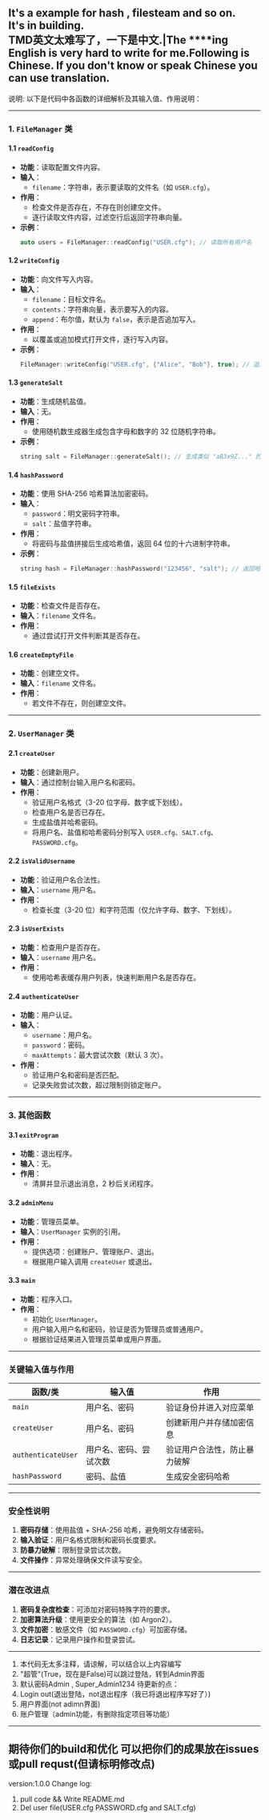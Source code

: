 It's a example for hash , filesteam and so on.  
It's in building.  
TMD英文太难写了，一下是中文.|The ****ing English is very hard to write for me.Following is Chinese.  If you don't know or speak Chinese you can use translation.  
---
说明:
以下是代码中各函数的详细解析及其输入值、作用说明：

---

### **1. `FileManager` 类**
#### **1.1 `readConfig`**
- **功能**：读取配置文件内容。
- **输入**：
  - `filename`：字符串，表示要读取的文件名（如 `USER.cfg`）。
- **作用**：
  - 检查文件是否存在，不存在则创建空文件。
  - 逐行读取文件内容，过滤空行后返回字符串向量。
- **示例**：
  ```cpp
  auto users = FileManager::readConfig("USER.cfg"); // 读取所有用户名
  ```

#### **1.2 `writeConfig`**
- **功能**：向文件写入内容。
- **输入**：
  - `filename`：目标文件名。
  - `contents`：字符串向量，表示要写入的内容。
  - `append`：布尔值，默认为 `false`，表示是否追加写入。
- **作用**：
  - 以覆盖或追加模式打开文件，逐行写入内容。
- **示例**：
  ```cpp
  FileManager::writeConfig("USER.cfg", {"Alice", "Bob"}, true); // 追加两个用户名
  ```

#### **1.3 `generateSalt`**
- **功能**：生成随机盐值。
- **输入**：无。
- **作用**：
  - 使用随机数生成器生成包含字母和数字的 32 位随机字符串。
- **示例**：
  ```cpp
  string salt = FileManager::generateSalt(); // 生成类似 "aB3x9Z..." 的盐值
  ```

#### **1.4 `hashPassword`**
- **功能**：使用 SHA-256 哈希算法加密密码。
- **输入**：
  - `password`：明文密码字符串。
  - `salt`：盐值字符串。
- **作用**：
  - 将密码与盐值拼接后生成哈希值，返回 64 位的十六进制字符串。
- **示例**：
  ```cpp
  string hash = FileManager::hashPassword("123456", "salt"); // 返回哈希值如 "a1b2c3..."
  ```

#### **1.5 `fileExists`**
- **功能**：检查文件是否存在。
- **输入**：`filename` 文件名。
- **作用**：
  - 通过尝试打开文件判断其是否存在。

#### **1.6 `createEmptyFile`**
- **功能**：创建空文件。
- **输入**：`filename` 文件名。
- **作用**：
  - 若文件不存在，则创建空文件。

---

### **2. `UserManager` 类**
#### **2.1 `createUser`**
- **功能**：创建新用户。
- **输入**：通过控制台输入用户名和密码。
- **作用**：
  - 验证用户名格式（3-20 位字母、数字或下划线）。
  - 检查用户名是否已存在。
  - 生成盐值并哈希密码。
  - 将用户名、盐值和哈希密码分别写入 `USER.cfg`、`SALT.cfg`、`PASSWORD.cfg`。

#### **2.2 `isValidUsername`**
- **功能**：验证用户名合法性。
- **输入**：`username` 用户名。
- **作用**：
  - 检查长度（3-20 位）和字符范围（仅允许字母、数字、下划线）。

#### **2.3 `isUserExists`**
- **功能**：检查用户是否存在。
- **输入**：`username` 用户名。
- **作用**：
  - 使用哈希表缓存用户列表，快速判断用户名是否存在。

#### **2.4 `authenticateUser`**
- **功能**：用户认证。
- **输入**：
  - `username`：用户名。
  - `password`：密码。
  - `maxAttempts`：最大尝试次数（默认 3 次）。
- **作用**：
  - 验证用户名和密码是否匹配。
  - 记录失败尝试次数，超过限制则锁定账户。

---

### **3. 其他函数**
#### **3.1 `exitProgram`**
- **功能**：退出程序。
- **输入**：无。
- **作用**：
  - 清屏并显示退出消息，2 秒后关闭程序。

#### **3.2 `adminMenu`**
- **功能**：管理员菜单。
- **输入**：`UserManager` 实例的引用。
- **作用**：
  - 提供选项：创建账户、管理账户、退出。
  - 根据用户输入调用 `createUser` 或退出。

#### **3.3 `main`**
- **功能**：程序入口。
- **作用**：
  - 初始化 `UserManager`。
  - 用户输入用户名和密码，验证是否为管理员或普通用户。
  - 根据验证结果进入管理员菜单或用户界面。

---

### **关键输入值与作用**
| **函数/类**       | **输入值**              | **作用**                                |
|--------------------|-------------------------|----------------------------------------|
| `main`             | 用户名、密码            | 验证身份并进入对应菜单                  |
| `createUser`       | 用户名、密码            | 创建新用户并存储加密信息                |
| `authenticateUser` | 用户名、密码、尝试次数  | 验证用户合法性，防止暴力破解            |
| `hashPassword`     | 密码、盐值              | 生成安全密码哈希                        |

---

### **安全性说明**
1. **密码存储**：使用盐值 + SHA-256 哈希，避免明文存储密码。
2. **输入验证**：用户名格式限制和密码长度要求。
3. **防暴力破解**：限制登录尝试次数。
4. **文件操作**：异常处理确保文件读写安全。

---

### **潜在改进点**
1. **密码复杂度检查**：可添加对密码特殊字符的要求。
2. **加密算法升级**：使用更安全的算法（如 Argon2）。
3. **文件加密**：敏感文件（如 `PASSWORD.cfg`）可加密存储。
4. **日志记录**：记录用户操作和登录尝试。
-------------------------------------------------------------------------------------------------
1. 本代码无太多注释，请谅解，可以结合以上内容编写
2. "超管"(True，现在是False)可以跳过登陆，转到Admin界面
3. 默认密码Admin , Super_Admin1234
待更新的点：
1. Login out(退出登陆，not退出程序（我已将退出程序写好了）)
2. 用户界面(not adimn界面)
3. 账户管理（admin功能，有删除指定项目等功能）
------------------------------------------------------------------------------------------------------
期待你们的build和优化
可以把你们的成果放在issues或pull requst(但请标明修改点)
-----------------------------------------------------------------------------------------------
version:1.0.0
Change log:
1. pull code && Write README.md
2. Del user file(USER.cfg PASSWORD.cfg and SALT.cfg)
